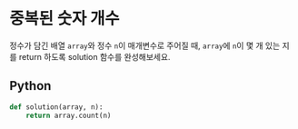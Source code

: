 # 중복된 숫자 개수
정수가 담긴 배열 `array`와 정수 `n`이 매개변수로 주어질 때, `array`에 `n`이 몇 개 있는 지를 return 하도록 solution 함수를 완성해보세요.

## Python
```python
def solution(array, n):
    return array.count(n)
```